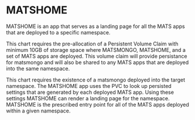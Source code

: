 # MATSHOME
MATSHOME is an app that serves as a landing page for all the MATS apps that are deployed to a specific namespace.

This chart requires the pre-allocation of a Persistent Volume Claim with minimum 10GB of storage space where MATSMONGO, MATSHOME, and a set of MATS apps are deployed. 
This volume claim will provide persistance for matsmongo and will also be shared to any MATS apps that are deployed into the same namespace.

This chart requires the existence of a matsmongo deployed into the target namespace.
The MATSHOME app uses the PVC to look up persisted settings that are generated by each deployed MATS app. Using these settings MATSHOME can render a landing page for the namespace. MATSHOME is the prescribed entry point for all of the MATS apps deployed within a given namespace.

